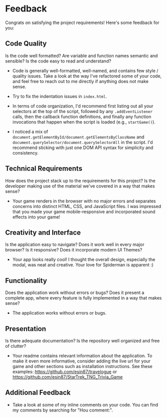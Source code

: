 # Feedback

Congrats on satisfying the project requirements! Here's some feedback for you:

## Code Quality

Is the code well formatted? Are variable and function names semantic and sensible? Is the code easy to read and understand?

- Code is generally well-formatted, well-named, and contains few style / quality issues. Take a look at the way I've refactored some of your code, and feel free to reach out to me directly if anything does not make sense.

- Try to fix the indentation issues in `index.html`.

- In terms of code organization, I'd recommend first listing out all your selectors at the top of the script, followed by any `.addEventListener` calls, then the callback function definitions, and finally any function invocations that happen when the script is loaded (e.g., `startGame()`).

- I noticed a mix of `document.getElementById/document.getElementsByClassName` and `document.querySelector/document.querySelectorAll` in the script. I'd recommend sticking with just one DOM API syntax for simplicity and consistency.

## Technical Requirements

How does the project stack up to the requirements for this project? Is the developer making use of the material we've covered in a way that makes sense?

- Your game renders in the browser with no major errors and separates concerns into distinct HTML, CSS, and JavaScript files. I was impressed that you made your game mobile-responsive and incorporated sound effects into your game!

## Creativity and Interface

Is the application easy to navigate? Does it work well in every major browser? Is it responsive? Does it incorporate modern UI Themes?

- Your app looks really cool! I thought the overall design, especially the modal, was neat and creative. Your love for Spiderman is apparent :)

## Functionality

Does the application work without errors or bugs? Does it present a complete app, where every feature is fully implemented in a way that makes sense?

- The application works without errors or bugs.

## Presentation

Is there adequate documentation? Is the repository well organized and free of clutter?

- Your readme contains relevant information about the application. To make it even more informative, consider adding the live url for your game and other sections such as installation instructions. See these examples: https://github.com/esin87/travelogue or https://github.com/esin87/StarTrek_TNG_Trivia_Game

## Additional Feedback

- Take a look at some of my inline comments on your code. You can find my comments by searching for "Hou comment:".
